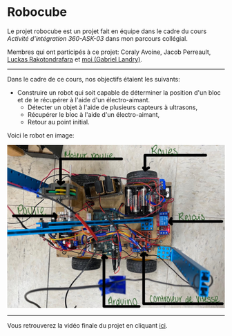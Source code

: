 # Robocube
Le projet robocube est un projet fait en équipe dans le cadre du cours *Activité d'intégration 360-ASK-03* dans mon parcours collégial.

Membres qui ont participés à ce projet: Coraly Avoine, Jacob Perreault, [Luckas Rakotondrafara](https://github.com/LuckasRakoto) et [moi (Gabriel Landry)](https://github.com/Sportek).

<hr>

Dans le cadre de ce cours, nos objectifs étaient les suivants: 
* Construire un robot qui soit capable de déterminer la position d'un bloc et de le récupérer à l'aide d'un électro-aimant.
  * Détecter un objet à l'aide de plusieurs capteurs à ultrasons,
  * Récupérer le bloc à l'aide d'un électro-aimant,
  * Retour au point initial.

Voici le robot en image: 

![img.png](img.png)

<hr>

Vous retrouverez la vidéo finale du projet en cliquant [ici](https://youtube.com/shorts/AC5wFvs3WiA?feature=share).
